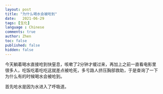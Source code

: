 ```yaml
---
layout: post
title: "为什么喝水会被呛到"
date:   2021-06-29
tags: [生化]
language : Chinese
comments: true
author: Zhen
toc: false
published: false
hidden: false
---
```

今天躺着喝水直接呛到快窒息，咳嗽了2分钟才缓过来，再加上之前一直看电影里很多人，吃饭吃着吃吃这就差点被呛死，多亏路人挤压胸部救助，于是查询了一下为什么有的时候喝水会被呛到。

首先呛水是因为水进入了呼吸道。
<!--stackedit_data:
eyJoaXN0b3J5IjpbLTU3NjQwNDcwMV19
-->